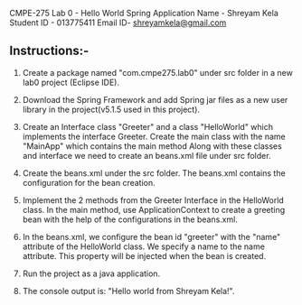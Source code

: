 CMPE-275 
Lab 0 - Hello World Spring Application
Name - Shreyam Kela
Student ID - 013775411
Email ID- shreyamkela@gmail.com

Instructions:-
--------------

1. Create a package named "com.cmpe275.lab0" under src folder in a new lab0 project (Eclipse IDE).

2. Download the Spring Framework and add Spring jar files as a new user library in the project(v5.1.5 used in this project).

3. Create an Interface class "Greeter" and a class "HelloWorld" which implements the interface Greeter. Create the main class with the name "MainApp" which contains the main method Along with these classes and interface we need to create an beans.xml file under src folder.

4. Create the beans.xml under the src folder. The beans.xml contains the configuration for the bean creation.

5. Implement the 2 methods from the Greeter Interface in the HelloWorld class. In the main method, use ApplicationContext to create a greeting bean with the help of the configurations in the beans.xml.

6. In the beans.xml, we configure the bean id "greeter" with the "name" attribute of the HelloWorld class. We specify a name to the name attribute. This property will be injected when the bean is created.

7. Run the project as a java application. 

8. The console output is: "Hello world from Shreyam Kela!".